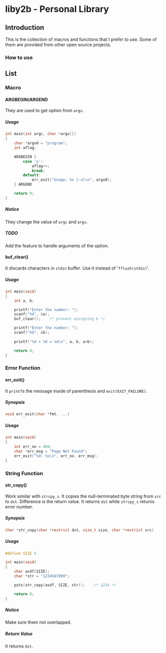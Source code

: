 liby2b - Personal Library
=========================

## Introduction
This is the collection of macros and functions that I prefer to use.
Some of them are provided from other open source projects.


### How to use


## List

### Macro

#### ARGBEGIN/ARGEND
They are used to get option from ``argv``.

##### Usage
```c
int main(int argc, char *argv[])
{
    char *argv0 = "program";
    int aflag;

    ARGBEGIN {
        case 'a':
            aflag++;
            break;
        default:
            err_exit("Usage: %s [-a]\n", argv0);
    } ARGEND

    return 0;
}
```
##### Notice
They change the value of ``argc`` and ``argv``.

##### TODO
Add the feature to handle arguments of the option.


#### buf_clear()
It discards characters in ``stdin`` buffer. Use it instead of '``fflush(stdin)``'.

##### Usage
```c
int main(void)
{
    int a, b;

    printf("Enter the number: ");
    scanf("%d", &a);
    buf_clear();    /* prevent assigning b */

    printf("Enter the number: ");
    scanf("%d", &b);
    
    printf("%d + %d = %d\n", a, b, a+b);

    return 0;
}
```


### Error Function


#### err_exit()
It ``printf``s the message inside of parenthesis and ``exit(EXIT_FAILURE)``.

##### Synopsis
```c
void err_exit(char *fmt, ...)
```

##### Usage
```c
int main(void)
{
    int err_no = 404;
    char *err_msg = "Page Not Found";
    err_exit("%d: %s\n", err_no, err_msg);
}
```


### String Function


#### str_copy()
Work similar with ``strcpy_s``. It copies the null-terminated byte string from ``src`` to ``dst``.
Difference is the return value. It returns ``dst`` while ``strcpy_s`` returns error number.

##### Synopsis
```c
char *str_copy(char *restrict dst, size_t size, char *restrict src)
```

##### Usage
```c
#define SIZE 5

int main(void)
{
    char asdf[SIZE];
    char *str = "1234567890";

    puts(str_copy(asdf, SIZE, str));    /* 1234 */

    return 0;
}
```

##### Notice
Make sure them not overlapped.

##### Return Value
It returns ``dst``.
